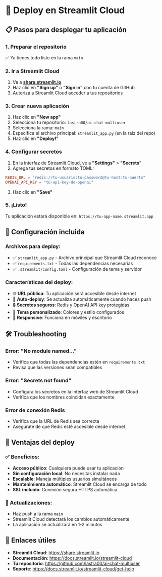 # 🚀 Deploy en Streamlit Cloud

## 📋 Pasos para desplegar tu aplicación

### **1. Preparar el repositorio**
✅ Ya tienes todo listo en la rama `main`

### **2. Ir a Streamlit Cloud**
1. Ve a **[share.streamlit.io](https://share.streamlit.io)**
2. Haz clic en **"Sign up"** o **"Sign in"** con tu cuenta de GitHub
3. Autoriza a Streamlit Cloud acceder a tus repositorios

### **3. Crear nueva aplicación**
1. Haz clic en **"New app"**
2. Selecciona tu repositorio: `lastra00/ai-chat-multiuser`
3. Selecciona la rama: `main`
4. Especifica el archivo principal: `streamlit_app.py` (en la raíz del repo)
5. Haz clic en **"Deploy!"**

### **4. Configurar secretos**
1. En la interfaz de Streamlit Cloud, ve a **"Settings"** > **"Secrets"**
2. Agrega tus secretos en formato TOML:

```toml
REDIS_URL = "redis://tu-usuario:tu-password@tu-host:tu-puerto"
OPENAI_API_KEY = "tu-api-key-de-openai"
```

3. Haz clic en **"Save"**

### **5. ¡Listo!**
Tu aplicación estará disponible en: `https://tu-app-name.streamlit.app`

## 🔧 Configuración incluida

### **Archivos para deploy:**
- ✅ `streamlit_app.py` - Archivo principal que Streamlit Cloud reconoce
- ✅ `requirements.txt` - Todas las dependencias necesarias
- ✅ `.streamlit/config.toml` - Configuración de tema y servidor

### **Características del deploy:**
- 🌐 **URL pública**: Tu aplicación será accesible desde internet
- 🔄 **Auto-deploy**: Se actualiza automáticamente cuando haces push
- 🔒 **Secretos seguros**: Redis y OpenAI API key protegidas
- 🎨 **Tema personalizado**: Colores y estilo configurados
- 📱 **Responsive**: Funciona en móviles y escritorio

## 🛠️ Troubleshooting

### **Error: "No module named..."**
- Verifica que todas las dependencias estén en `requirements.txt`
- Revisa que las versiones sean compatibles

### **Error: "Secrets not found"**
- Configura los secretos en la interfaz web de Streamlit Cloud
- Verifica que los nombres coincidan exactamente

### **Error de conexión Redis**
- Verifica que la URL de Redis sea correcta
- Asegúrate de que Redis esté accesible desde internet

## 🌟 Ventajas del deploy

### **✅ Beneficios:**
- **Acceso público**: Cualquiera puede usar tu aplicación
- **Sin configuración local**: No necesitas instalar nada
- **Escalable**: Maneja múltiples usuarios simultáneos
- **Mantenimiento automático**: Streamlit Cloud se encarga de todo
- **SSL incluido**: Conexión segura HTTPS automática

### **🔄 Actualizaciones:**
- Haz push a la rama `main`
- Streamlit Cloud detectará los cambios automáticamente
- La aplicación se actualizará en 1-2 minutos

## 🔗 Enlaces útiles

- **Streamlit Cloud**: https://share.streamlit.io
- **Documentación**: https://docs.streamlit.io/streamlit-cloud
- **Tu repositorio**: https://github.com/lastra00/ai-chat-multiuser
- **Soporte**: https://docs.streamlit.io/streamlit-cloud/get-help 